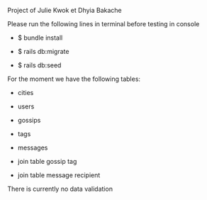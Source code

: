 Project of Julie Kwok et Dhyia Bakache


Please run the following lines in terminal before testing in console

* $ bundle install

* $ rails db:migrate

* $ rails db:seed


For the moment we have the following tables:

* cities

* users

* gossips

* tags

* messages

* join table gossip tag

* join table message recipient

There is currently no data validation

